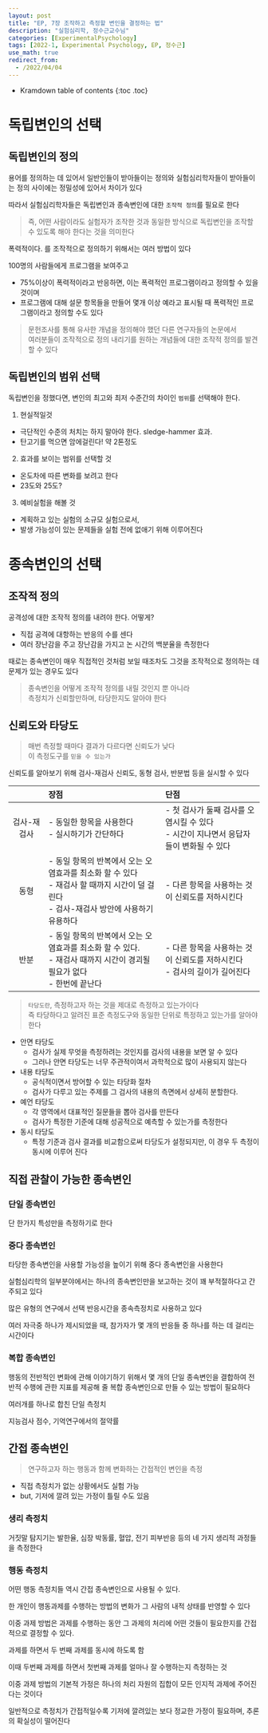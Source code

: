 ```yaml
---
layout: post
title: "EP, 7장 조작하고 측정할 변인을 결정하는 법"
description: "실험심리학, 정수근교수님"
categories: [ExperimentalPsychology]
tags: [2022-1, Experimental Psychology, EP, 정수근]
use_math: true
redirect_from:
  - /2022/04/04
---
```


* Kramdown table of contents
{:toc .toc}



# 독립변인의 선택

## 독립변인의 정의

용어를 정의하는 데 있어서 일반인들이 받아들이는 정의와 실험심리학자들이 받아들이는 정의 사이에는 정밀성에 있어서 차이가 있다

따라서 실험심리학자들은 독립변인과 종속변인에 대한 `조작적 정의`를 필요로 한다

> 즉, 어떤 사람이라도 실험자가 조작한 것과 동일한 방식으로 독립변인을 조작할 수 있도록 해야 한다는 것을 의미한다

폭력적이다. 를 조작적으로 정의하기 위해서는 여러 방법이 있다

100명의 사람들에게 프로그램을 보여주고 
- 75%이상이 폭력적이라고 반응하면, 이는 폭력적인 프로그램이라고 정의할 수 있을 것이며
- 프로그램에 대해 설문 항목들을 만들어 몇개 이상 예라고 표시될 때 폭력적인 프로그램이라고 정의할 수도 있다

> 문헌조사를 통해 유사한 개념을 정의해야 했던 다른 연구자들의 논문에서     
> 여러분들이 조작적으로 정의 내리기를 원하는 개념들에 대한 조작적 정의를 발견할 수 있다

## 독립변인의 범위 선택

독립변인을 정했다면, 변인의 최고와 최저 수준간의 차이인 `범위`를 선택해야 한다.

1. 현실적일것           
  - 극단적인 수준의 처치는 하지 말아야 한다. sledge-hammer 효과. 
  - 탄고기를 먹으면 암에걸린다! 약 2톤정도
2. 효과를 보이는 범위를 선택할 것
  - 온도차에 따른 변화를 보려고 한다 
  - 23도와 25도?
3. 예비실험을 해볼 것
  - 계획하고 있는 실험의 소규모 실험으로서, 
  - 발생 가능성이 있는 문제들을 실험 전에 없애기 위해 이루어진다


# 종속변인의 선택

## 조작적 정의

공격성에 대한 조작적 정의를 내려야 한다. 어떻게?

- 직접 공격에 대항하는 반응의 수를 센다
- 여러 장난감을 주고 장난감을 가지고 논 시간의 백분율을 측정한다

때로는 종속변인이 매우 직접적인 것처럼 보일 때조차도 그것을 조작적으로 정의하는 데 문제가 있는 경우도 있다

> 종속변인을 어떻게 조작적 정의를 내릴 것인지 뿐 아니라    
> 측정치가 신뢰할만하며, 타당한지도 알아야 한다

## 신뢰도와 타당도

> 매번 측정할 때마다 결과가 다르다면 신뢰도가 낮다           
> 이 측정도구를 `믿을 수 있는가`

신뢰도를 알아보기 위해 검사-재검사 신뢰도, 동형 검사, 반분법 등을 실시할 수 있다

| | 장점 | 단점 |
|:--:|:---|:---|
| 검사-재검사 | - 동일한 항목을 사용한다 <br/> - 실시하기가 간단하다 | - 첫 검사가 둘째 검사를 오염시킬 수 있다 <br/> - 시간이 지나면서 응답자들이 변화될 수 있다 |
| 동형 | - 동일 항목의 반복에서 오는 오염효과를 최소화 할 수 있다 <br/> - 재검사 할 때까지 시간이 덜 걸린다 <br/> - 검사-재검사 방안에 사용하기 유용하다| - 다른 항목을 사용하는 것이 신뢰도를 저하시킨다|
| 반분 | - 동일 항목의 반복에서 오는 오염효과를 최소화 할 수 있다. <br/>- 재검사 때까지 시간이 경괴될 필요가 없다 <br/>- 한번에 끝난다 | - 다른 항목을 사용하는 것이 신뢰도를 저하시킨다 <br/>- 검사의 길이가 길어진다 |


> `타당도란`, 측정하고자 하는 것을 제대로 측정하고 있는가이다          
> 즉 타당하다고 알려진 표준 측정도구와 동일한 단위로 특정하고 있는가를 알아야 한다

- 안면 타당도
  - 검사가 실제 무엇을 측정하려는 것인지를 검사의 내용을 보면 알 수 있다
  - 그러나 안면 타당도는 너무 주관적이여서 과학적으로 많이 사용되지 않는다
- 내용 타당도
  - 공식적이면서 방어할 수 있는 타당화 절차
  - 검사가 다루고 있는 주제를 그 검사의 내용의 측면에서 상세히 분할한다.
- 예언 타당도
  - 각 영역에서 대표적인 질문들을 뽑아 검사를 만든다
  - 검사가 특정한 기준에 대해 성공적으로 예측할 수 있는가를 측정한다
- 동시 타당도
  - 특정 기준과 검사 결과를 비교함으로써 타당도가 설정되지만, 이 경우 두 측정이 동시에 이루어 진다

## 직접 관찰이 가능한 종속변인

### 단일 종속변인

단 한가지 특성만을 측정하기로 한다

### 중다 종속변인

타당한 종속변인을 사용할 가능성을 높이기 위해 중다 종속변인을 사용한다

실험심리학의 일부분야에서는 하나의 종속변인만을 보고하는 것이 꽤 부적절하다고 간주되고 있다

많은 유형의 연구에서 선택 반응시간을 종속측정치로 사용하고 있다

여러 자극중 하나가 제시되었을 때, 참가자가 몇 개의 반응들 중 하나를 하는 데 걸리는 시간이다

### 복합 종속변인

행동의 전반적인 변화에 관해 이야기하기 위해서 몇 개의 단일 종속변인을 결합하여 전반적 수행에 관한 지표를 제공해 줄 복합 종속변인으로 만들 수 있는 방법이 필요하다

여러개를 하나로 합친 단일 측정치

지능검사 점수, 기억연구에서의 절약률

## 간접 종속변인

> 연구하고자 하는 행동과 함께 변화하는 간접적인 변인을 측정

- 직접 측정치가 없는 상황에서도 실험 가능
- but, 기저에 깔려 있는 가정이 틀릴 수도 있음

### 생리 측정치

거짓말 탐지기는 발한율, 심장 박동률, 혈압, 전기 피부반응 등의 네 가지 생리적 과정들을 측정한다

### 행동 측정치

어떤 행동 측정치들 역시 간접 종속변인으로 사용될 수 있다.

한 개인이 행동과제를 수행하는 방법의 변화가 그 사람의 내적 상태를 반영할 수 있다

이중 과제 방법은 과제를 수행하는 동안 그 과제의 처리에 어떤 것들이 필요한지를 간접적으로 결정할 수 있다.

과제를 하면서 두 번째 과제를 동시에 하도록 함

이때 두번째 과제를 하면서 첫번째 과제를 얼마나 잘 수행하는지 측정하는 것

이중 과제 방법의 기본적 가정은 하나의 처리 자원의 집합이 모든 인지적 과제에 주어진다는 것이다

일반적으로 측정치가 간접적일수록 기저에 깔려있는 보다 정교한 가정이 필요하며, 추론의 확실성이 떨어진다



